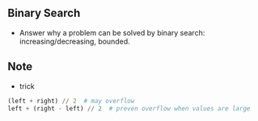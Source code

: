 ## Binary Search
- Answer why a problem can be solved by binary search: increasing/decreasing, bounded.

## Note
- trick
```python
(left + right) // 2  # may overflow
left + (right - left) // 2  # preven overflow when values are large
```
